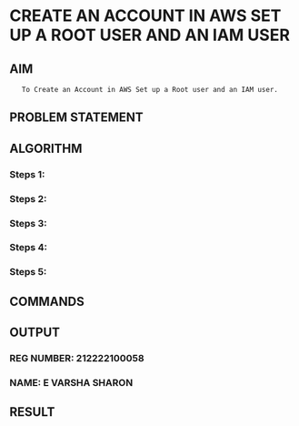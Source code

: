  # CREATE AN  ACCOUNT IN AWS SET UP A ROOT USER AND AN IAM USER 
  ## AIM
       To Create an Account in AWS Set up a Root user and an IAM user.
## PROBLEM STATEMENT

## ALGORITHM
 ### Steps 1:
 ### Steps 2:
 ### Steps 3:
 ### Steps 4:
 ### Steps 5:
 
## COMMANDS

## OUTPUT
### REG NUMBER: 212222100058
### NAME: E VARSHA SHARON
 
## RESULT
 

  


